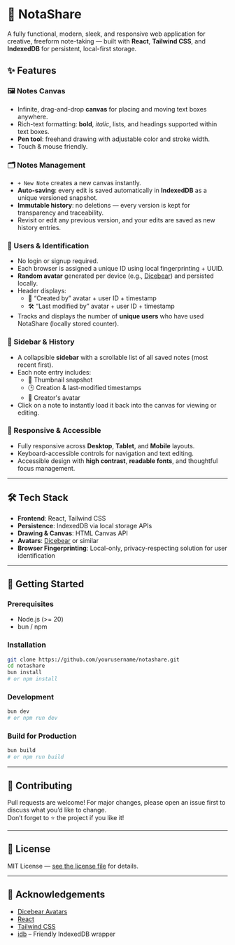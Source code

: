 # 📝 NotaShare

A fully functional, modern, sleek, and responsive web application for creative, freeform note-taking — built with **React**, **Tailwind CSS**, and **IndexedDB** for persistent, local-first storage.

## ✨ Features

### 🖼️ Notes Canvas  
- Infinite, drag-and-drop **canvas** for placing and moving text boxes anywhere.  
- Rich-text formatting: **bold**, _italic_, lists, and headings supported within text boxes.  
- **Pen tool**: freehand drawing with adjustable color and stroke width.  
- Touch & mouse friendly.

### 🗂 Notes Management  
- `+ New Note` creates a new canvas instantly.  
- **Auto-saving**: every edit is saved automatically in **IndexedDB** as a unique versioned snapshot.  
- **Immutable history**: no deletions — every version is kept for transparency and traceability.  
- Revisit or edit any previous version, and your edits are saved as new history entries.

### 👤 Users & Identification  
- No login or signup required.  
- Each browser is assigned a unique ID using local fingerprinting + UUID.  
- **Random avatar** generated per device (e.g., [Dicebear](https://dicebear.com/)) and persisted locally.  
- Header displays:
  - 👤 “Created by” avatar + user ID + timestamp  
  - 🛠 “Last modified by” avatar + user ID + timestamp  
- Tracks and displays the number of **unique users** who have used NotaShare (locally stored counter).

### 🧭 Sidebar & History  
- A collapsible **sidebar** with a scrollable list of all saved notes (most recent first).  
- Each note entry includes:  
  - 📸 Thumbnail snapshot  
  - 🕒 Creation & last-modified timestamps  
  - 👤 Creator's avatar  
- Click on a note to instantly load it back into the canvas for viewing or editing.

### 📱 Responsive & Accessible  
- Fully responsive across **Desktop**, **Tablet**, and **Mobile** layouts.  
- Keyboard-accessible controls for navigation and text editing.  
- Accessible design with **high contrast**, **readable fonts**, and thoughtful focus management.

---

## 🛠 Tech Stack

- **Frontend**: React, Tailwind CSS  
- **Persistence**: IndexedDB via local storage APIs  
- **Drawing & Canvas**: HTML Canvas API  
- **Avatars**: [Dicebear](https://dicebear.com/) or similar  
- **Browser Fingerprinting**: Local-only, privacy-respecting solution for user identification

---

## 🚀 Getting Started

### Prerequisites
- Node.js (>= 20)
- bun / npm

### Installation
```bash
git clone https://github.com/yourusername/notashare.git
cd notashare
bun install
# or npm install
```

### Development
```bash
bun dev
# or npm run dev
```

### Build for Production
```bash
bun build
# or npm run build
```

---

## 🤝 Contributing

Pull requests are welcome! For major changes, please open an issue first to discuss what you’d like to change.  
Don’t forget to ⭐ the project if you like it!

---

## 📄 License

MIT License — [see the license file](LICENSE) for details.

---

## 🙌 Acknowledgements

- [Dicebear Avatars](https://dicebear.com/)
- [React](https://reactjs.org/)
- [Tailwind CSS](https://tailwindcss.com/)
- [idb](https://github.com/jakearchibald/idb) – Friendly IndexedDB wrapper
